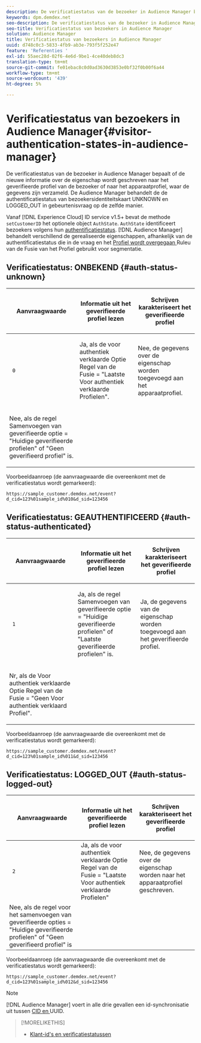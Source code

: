 ```yaml
---
description: De verificatiestatus van de bezoeker in Audience Manager bepaalt of de nieuwe informatie over de eigenschap wordt geschreven naar het geverifieerde profiel van de bezoeker of naar het apparaatprofiel, waar de gegevens zijn verzameld. De Audience Manager behandelt de de authentificatiestatus van bezoekersidentiteitskaart UNKNOWN en LOGGED_OUT in gebeurtenisvraag op de zelfde manier.
keywords: dpm.demdex.net
seo-description: De verificatiestatus van de bezoeker in Audience Manager bepaalt of de nieuwe informatie over de eigenschap wordt geschreven naar het geverifieerde profiel van de bezoeker of naar het apparaatprofiel, waar de gegevens zijn verzameld. De Audience Manager behandelt de de authentificatiestatus van bezoekersidentiteitskaart UNKNOWN en LOGGED_OUT in gebeurtenisvraag op de zelfde manier.
seo-title: Verificatiestatus van bezoekers in Audience Manager
solution: Audience Manager
title: Verificatiestatus van bezoekers in Audience Manager
uuid: d748c0c3-5833-4fb9-ab3e-793f5f252e47
feature: 'Referenties '
exl-id: 55aec28d-02f6-4e6d-9be1-4ce40deb8dc3
translation-type: tm+mt
source-git-commit: fe01ebac8c0d0ad3630d3853e0bf32f0b00f6a44
workflow-type: tm+mt
source-wordcount: '439'
ht-degree: 5%

---
```


# Verificatiestatus van bezoekers in Audience Manager{#visitor-authentication-states-in-audience-manager}

De verificatiestatus van de bezoeker in Audience Manager bepaalt of de nieuwe informatie over de eigenschap wordt geschreven naar het geverifieerde profiel van de bezoeker of naar het apparaatprofiel, waar de gegevens zijn verzameld. De Audience Manager behandelt de de authentificatiestatus van bezoekersidentiteitskaart UNKNOWN en LOGGED_OUT in gebeurtenisvraag op de zelfde manier.

Vanaf [!DNL Experience Cloud] ID service v1.5+ bevat de methode `setCustomerID` het optionele object `AuthState`. `AuthState` identificeert bezoekers volgens hun  [authentificatiestatus](https://docs.adobe.com/content/help/en/id-service/using/reference/authenticated-state.html). [!DNL Audience Manager] behandelt verschillend de gerealiseerde eigenschappen, afhankelijk van de authentificatiestatus die in de vraag en het  [Profiel wordt overgegaan ](../features/profile-merge-rules/merge-rules-dashboard.md) Ruleu van de Fusie van het Profiel gebruikt voor segmentatie.

## Verificatiestatus: ONBEKEND {#auth-status-unknown}

<table id="table_E1EA51533FAE4BBFB338D6F6116BC1F9"> 
 <thead> 
  <tr> 
   <th colname="col1" class="entry"> <p>Aanvraagwaarde </p> </th> 
   <th colname="col2" class="entry"> <p> <b>Informatie uit het geverifieerde profiel </b> lezen </p> </th> 
   <th colname="col3" class="entry"> <p> <b>Schrijven </b> karakteriseert het geverifieerde profiel </p> </th> 
  </tr> 
 </thead>
 <tbody> 
  <tr> 
   <td colname="col1" morerows="1"> <p> <code> 0 </code> </p> </td> 
   <td colname="col2"> <p>Ja, als de voor authentiek verklaarde Optie Regel van de Fusie = "Laatste Voor authentiek verklaarde Profielen". </p> </td> 
   <td colname="col3" morerows="1"> <p>Nee, de gegevens over de eigenschap worden toegevoegd aan het apparaatprofiel. </p> </td> 
  </tr> 
  <tr> 
   <td colname="col2"> <p>Nee, als de regel Samenvoegen van geverifieerde optie = "Huidige geverifieerde profielen" of "Geen geverifieerd profiel" is. </p> </td> 
  </tr> 
 </tbody> 
</table>

Voorbeeldaanroep (de aanvraagwaarde die overeenkomt met de verificatiestatus wordt gemarkeerd):

`https://sample_customer.demdex.net/event?d_cid=123%01sample_id%010&d_sid=123456`

## Verificatiestatus: GEAUTHENTIFICEERD {#auth-status-authenticated}

<table id="table_956ABF96024744308F7773E1F96482B7"> 
 <thead> 
  <tr> 
   <th colname="col1" class="entry"> <p>Aanvraagwaarde </p> </th> 
   <th colname="col2" class="entry"> <p> <b>Informatie uit het geverifieerde profiel </b> lezen </p> </th> 
   <th colname="col3" class="entry"> <p> <b>Schrijven </b> karakteriseert het geverifieerde profiel </p> </th> 
  </tr> 
 </thead>
 <tbody> 
  <tr> 
   <td colname="col1" morerows="1"> <p> <code> 1 </code> </p> </td> 
   <td colname="col2"> <p>Ja, als de regel Samenvoegen van geverifieerde optie = "Huidige geverifieerde profielen" of "Laatste geverifieerde profielen" is. </p> </td> 
   <td colname="col3" morerows="1"> <p>Ja, de gegevens van de eigenschap worden toegevoegd aan het geverifieerde profiel. </p> </td> 
  </tr> 
  <tr> 
   <td colname="col2"> <p>Nr, als de Voor authentiek verklaarde Optie Regel van de Fusie = "Geen Voor authentiek verklaard Profiel". </p> </td> 
  </tr> 
 </tbody> 
</table>

Voorbeeldaanroep (de aanvraagwaarde die overeenkomt met de verificatiestatus wordt gemarkeerd):

`https://sample_customer.demdex.net/event?d_cid=123%01sample_id%011&d_sid=123456`

## Verificatiestatus: LOGGED_OUT {#auth-status-logged-out}

<table id="table_783F0CBB0431482AA49F41468FA65B19"> 
 <thead> 
  <tr> 
   <th colname="col1" class="entry"> <p>Aanvraagwaarde </p> </th> 
   <th colname="col2" class="entry"> <p> <b>Informatie uit het geverifieerde profiel </b> lezen </p> </th> 
   <th colname="col3" class="entry"> <p> <b>Schrijven </b> karakteriseert het geverifieerde profiel </p> </th> 
  </tr> 
 </thead>
 <tbody> 
  <tr> 
   <td colname="col1" morerows="1"> <p> <code> 2 </code> </p> </td> 
   <td colname="col2"> Ja, als de voor authentiek verklaarde Optie Regel van de Fusie = "Laatste Voor authentiek verklaarde Profielen" </td> 
   <td colname="col3" morerows="1"> <p>Nee, de gegevens over de eigenschap worden naar het apparaatprofiel geschreven. </p> </td> 
  </tr> 
  <tr> 
   <td colname="col2"> Nee, als de regel voor het samenvoegen van geverifieerde opties = "Huidige geverifieerde profielen" of "Geen geverifieerd profiel" is </td> 
  </tr> 
 </tbody> 
</table>

Voorbeeldaanroep (de aanvraagwaarde die overeenkomt met de verificatiestatus wordt gemarkeerd):

`https://sample_customer.demdex.net/event?d_cid=123%01sample_id%012&d_sid=123456`

>[!NOTE]
>
>[!DNL Audience Manager] voert in alle drie gevallen een id-synchronisatie uit tussen  [CID en ](../reference/ids-in-aam.md) UUID.

>[!MORELIKETHIS]
>
>* [Klant-id&#39;s en verificatiestatussen](https://docs.adobe.com/content/help/en/id-service/using/reference/authenticated-state.html)

